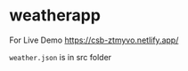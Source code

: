 # weatherapp

For Live Demo <a href="https://csb-ztmyvo.netlify.app/">https://csb-ztmyvo.netlify.app/</a>

`weather.json` is in src folder
